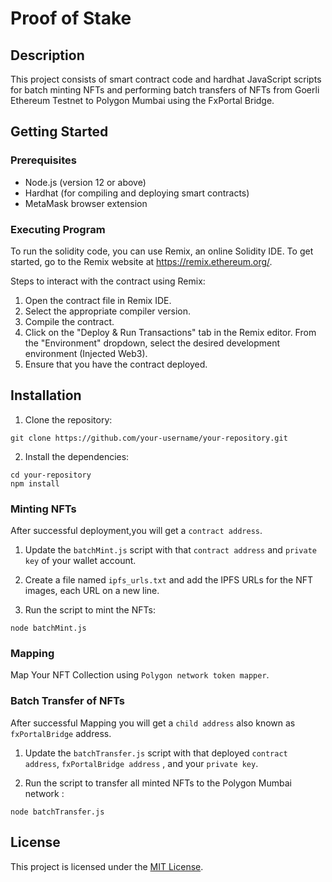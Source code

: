 # Proof of Stake

## Description

This project consists of smart contract code and hardhat JavaScript scripts for batch minting NFTs and performing batch transfers of NFTs from Goerli Ethereum Testnet to Polygon Mumbai using the FxPortal Bridge.

## Getting Started

### Prerequisites

- Node.js (version 12 or above)
- Hardhat (for compiling and deploying smart contracts)
- MetaMask browser extension

### Executing Program
To run the solidity code, you can use Remix, an online Solidity IDE. To get started, go to the Remix website at https://remix.ethereum.org/.

Steps to interact with the contract using Remix:

1. Open the contract file in Remix IDE.
2. Select the appropriate compiler version.
3. Compile the contract.
4. Click on the "Deploy & Run Transactions" tab in the Remix editor. From the "Environment" dropdown, select the desired development environment (Injected Web3).
5. Ensure that you have the contract deployed.

## Installation
1. Clone the repository:

```
git clone https://github.com/your-username/your-repository.git
```

2. Install the dependencies:

```
cd your-repository
npm install
```

### Minting NFTs

After successful deployment,you will get a `contract address`.

1. Update the `batchMint.js` script with that `contract address` and `private key` of your wallet account.

2. Create a file named `ipfs_urls.txt` and add the IPFS URLs for the NFT images, each URL on a new line.

3. Run the script to mint the NFTs:

```
node batchMint.js
```

### Mapping 

Map Your NFT Collection using `Polygon network token mapper`. 

### Batch Transfer of NFTs

After successful Mapping you will get a `child address` also known as `fxPortalBridge` address.

1. Update the `batchTransfer.js` script with that deployed `contract address`, `fxPortalBridge address` , and your `private key`.

2. Run the script to transfer all minted NFTs to the  Polygon Mumbai network :

```
node batchTransfer.js
```

## License

This project is licensed under the [MIT License](https://opensource.org/licenses/MIT).
